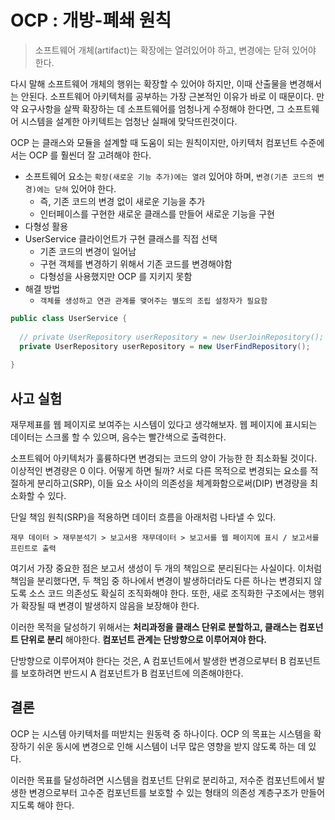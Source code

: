 # OCP : 개방-폐쇄 원칙

> 소프트웨어 개체(artifact)는 확장에는 열려있어야 하고, 변경에는 닫혀 있어야 한다.

다시 말해 소프트웨어 개체의 행위는 확장할 수 있어야 하지만, 이때 산출물을 변경해서는 안된다. 소프트웨어 아키텍처를 공부하는 가장 근본적인 이유가 바로 이 때문이다. 만약 요구사항을 살짝 확장하는 데 소프트웨어를 엄청나게 수정해야 한다면, 그 소프트웨어 시스템을 설계한 아키텍트는 엄청난 실패에 맞닥뜨린것이다.

OCP 는 클래스와 모듈을 설계할 때 도움이 되는 원칙이지만, 아키텍처 컴포넌트 수준에서는 OCP 를 훨씬더 잘 고려해야 한다.

- 소프트웨어 요소는 `확장(새로운 기능 추가)에는 열려` 있어야 하며, `변경(기존 코드의 변경)에는 닫혀` 있어야 한다.
  - 즉, 기존 코드의 변경 없이 새로운 기능을 추가
  - 인터페이스를 구현한 새로운 클래스를 만들어 새로운 기능을 구현
- 다형성 활용
- UserService 클라이언트가 구현 클래스를 직접 선택
  - 기존 코드의 변경이 일어남
  - 구현 객체를 변경하기 위해서 기존 코드를 변경해야함
  - 다형성을 사용했지만 OCP 를 지키지 못함
- 해결 방법
  - `객체를 생성하고 연관 관계를 맺어주는 별도의 조립 설정자가 필요함`
  
```java
public class UserService {
  
  // private UserRepository userRepository = new UserJoinRepository();
  private UserRepository userRepository = new UserFindRepository();
  
}
```

## 사고 실험

재무제표를 웹 페이지로 보여주는 시스템이 있다고 생각해보자. 웹 페이지에 표시되는 데이터는 스크롤 할 수 있으며, 음수는 빨간색으로 출력한다. 

소프트웨어 아키텍처가 훌륭하다면 변경되는 코드의 양이 가능한 한 최소화될 것이다. 이상적인 변경량은 0 이다. 어떻게 하면 될까? 서로 다른 목적으로 변경되는 요소를 적절하게 분리하고(SRP), 이들 요소 사이의 의존성을 체계화함으로써(DIP) 변경량을 최소화할 수 있다.

단일 책임 원칙(SRP)을 적용하면 데이터 흐름을 아래처럼 나타낼 수 있다.

```
재무 데이터 > 재무분석기 > 보고서용 재무데이터 > 보고서를 웹 페이지에 표시 / 보고서를 프린트로 출력
```

여기서 가장 중요한 점은 보고서 생성이 두 개의 책임으로 분리된다는 사실이다. 이처럼 책임을 분리했다면, 두 책임 중 하나에서 변경이 발생하더라도 다른 하나는 변경되지 않도록 소스 코드 의존성도 확실히 조직화해야 한다. 또한, 새로 조직화한 구조에서는 행위가 확장될 때 변경이 발생하지 않음을 보장해야 한다.

이러한 목적을 달성하기 위해서는 __처리과정을 클래스 단위로 분할하고, 클래스는 컴포넌트 단위로 분리__ 해야한다. __컴포넌트 관계는 단방향으로 이루어져야 한다.__

단방향으로 이루어져야 한다는 것은, A 컴포넌트에서 발생한 변경으로부터 B 컴포넌트를 보호하려면 반드시 A 컴포넌트가 B 컴포넌트에 의존해야한다.

## 결론

OCP 는 시스템 아키텍처를 떠받치는 원동력 중 하나이다. OCP 의 목표는 시스템을 확장하기 쉬운 동시에 변경으로 인해 시스템이 너무 많은 영향을 받지 않도록 하는 데 있다.

이러한 목표를 달성하려면 시스템을 컴포넌트 단위로 분리하고, 저수준 컴포넌트에서 발생한 변경으로부터 고수준 컴포넌트를 보호할 수 있는 형태의 의존성 계층구조가 만들어지도록 해야 한다.
